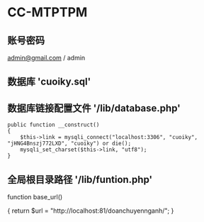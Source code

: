 # CC-MTPTPM

## 账号密码
admin@gmail.com / admin

## 数据库 'cuoiky.sql'

## 数据库链接配置文件 '/lib/database.php'

    public function __construct()
    {
        $this->link = mysqli_connect("localhost:3306", "cuoiky", "jHNG4Bnszj772LXD", "cuoiky") or die();
        mysqli_set_charset($this->link, "utf8");
    }


## 全局根目录路径 '/lib/funtion.php'

function base_url()

{
    return $url = "http://localhost:81/doanchuyennganh/";
}
